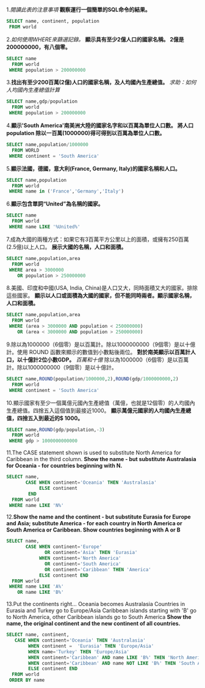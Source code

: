 1.*閱讀此表的注意事項* **觀察運行一個簡單的SQL命令的結果。**

```sql
SELECT name, continent, population 
 FROM world
```
2.*如何使用WHERE來篩選記錄。* **顯示具有至少2億人口的國家名稱。 2億是200000000，有八個零。** 

```sql
SELECT name 
  FROM world
 WHERE population > 200000000
```
3.**找出有至少200百萬(2億)人口的國家名稱，及人均國內生產總值。**
*求助：如何人均國內生產總值計算*

```sql
SELECT name,gdp/population
  FROM world
 WHERE population > 200000000
```
4.**顯示'South America'南美洲大陸的國家名字和以百萬為單位人口數。 將人口population 除以一百萬(1000000)得可得到以百萬為單位人口數。**

```sql
SELECT name,population/1000000 
  FROM WORLD
 WHERE continent = 'South America'
```
5.**顯示法國，德國，意大利(France, Germany, Italy)的國家名稱和人口。**

```sql
SELECT name,population
  FROM world
 WHERE name in ('France','Germany','Italy')
```
6.**顯示包含單詞“United”為名稱的國家。**

```sql
SELECT name
  FROM world
 WHERE name LIKE '%United%'
```
7.成為大國的兩種方式：如果它有3百萬平方公里以上的面積，或擁有250百萬(2.5億)以上人口。
**展示大國的名稱，人口和面積。**

```sql
SELECT name,population,area
  FROM world
 WHERE area > 3000000
    OR population > 250000000
```
8.美國、印度和中國(USA, India, China)是人口又大，同時面積又大的國家。排除這些國家。
**顯示以人口或面積為大國的國家，但不能同時兩者。顯示國家名稱，人口和面積。**

```sql
SELECT name,population,area
  FROM world
 WHERE (area > 3000000 AND population < 250000000)
    OR (area < 3000000 AND population > 250000000)
```
9.除以為1000000（6個零）是以百萬計。除以1000000000（9個零）是以十億計。使用 ROUND 函數來顯示的數值到小數點後兩位。
**對於南美顯示以百萬計人口，以十億計2位小數GDP。**
*百萬和十億*
除以為1000000（6個零）是以百萬計。除以1000000000（9個零）是以十億計。

```sql
SELECT name,ROUND(population/1000000,2),ROUND(gdp/1000000000,2)
  FROM world
 WHERE continent = 'South America'
```
10.顯示國家有至少一個萬億元國內生產總值（萬億，也就是12個零）的人均國內生產總值。四捨五入這個值到最接近1000。
**顯示萬億元國家的人均國內生產總值，四捨五入到最近的$ 1000。**

```sql
SELECT name,ROUND(gdp/population,-3)
  FROM world
 WHERE gdp > 1000000000000
```
11.The CASE statement shown is used to substitute North America for Caribbean in the third column.
**Show the name - but substitute Australasia for Oceania - for countries beginning with N.**

```sql
SELECT name,
       CASE WHEN continent='Oceania' THEN 'Australasia'
            ELSE continent 
        END
  FROM world
 WHERE name LIKE 'N%'
```
12.**Show the name and the continent - but substitute Eurasia for Europe and Asia; substitute America - for each country in North America or South America or Caribbean. Show countries beginning with A or B**

```sql
SELECT name,
       CASE WHEN continent='Europe'
              OR continent='Asia' THEN 'Eurasia'
            WHEN continent='North America'
              OR continent='South America'
              OR continent='Caribbean' THEN 'America'
            ELSE continent END
  FROM world
 WHERE name LIKE 'A%' 
    OR name LIKE 'B%'
```
13.Put the continents right...
Oceania becomes Australasia
Countries in Eurasia and Turkey go to Europe/Asia
Caribbean islands starting with 'B' go to North America, other Caribbean islands go to South America
**Show the name, the original continent and the new continent of all countries.**

```sql
SELECT name, continent,
   CASE WHEN continent='Oceania' THEN 'Australasia'
        WHEN continent =  'Eurasia' THEN 'Europe/Asia'
        WHEN name='Turkey' THEN 'Europe/Asia'
        WHEN continent='Caribbean' AND name LIKE 'B%' THEN 'North America'
        WHEN continent='Caribbean' AND name NOT LIKE 'B%' THEN 'South America'
        ELSE continent END
  FROM world 
 ORDER BY name
```
